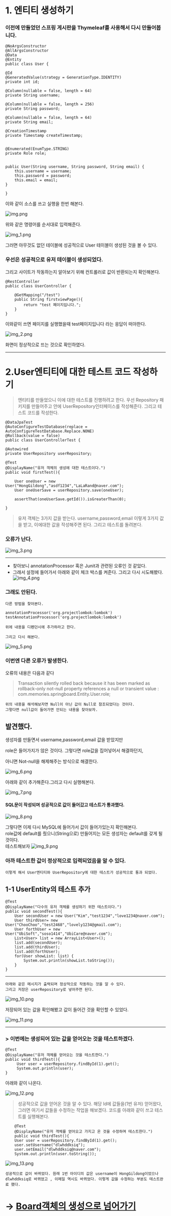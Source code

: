 # 1. 엔티티 생성하기

### 이전에 만들었던 스프링 게시판을 Thymeleaf를 사용해서 다시 만들어봅니다.

    @NoArgsConstructor
    @AllArgsConstructor
    @Data
    @Entity
    public class User {

    @Id
    @GeneratedValue(strategy = GenerationType.IDENTITY)
    private int id;

    @Column(nullable = false, length = 64)
    private String username;

    @Column(nullable = false, length = 256)
    private String password;

    @Column(nullable = false, length = 64)
    private String email;

    @CreationTimestamp
    private Timestamp createTimestamp;


    @Enumerated(EnumType.STRING)
    private Role role;


    public User(String username, String password, String email) {
        this.username = username;
        this.password = password;
        this.email = email;
    }

    }

이와 같이 소스를 쓰고 실행을 한번 해본다.

![img.png](img.png)

위와 같은 명령어를 순서대로 입력해준다.

![img_1.png](img_1.png)

그러면 아무것도 없던 테이블에 성공적으로 User 테이블이 생성된 것을 볼 수 있다.


### 우선은 성공적으로 유저 테이블이 생성되었다. 

그리고 사이트가 작동하는지 알아보기 위해 컨트롤러로 값이 반환되는지 확인해본다.

    @RestController
    public class UserController {
    
        @GetMapping("/test")
        public String firstviewPage(){
            return "test 페이지입니다.";
        }
    }


이와같이 쓰면 페이지를 실행했을때 test페이지입니다 라는 응답이 떠야한다.


![img_2.png](img_2.png)

화면이 정상적으로 뜨는 것으로 확인하였다.

---

# 2.User엔티티에 대한 테스트 코드 작성하기

> 엔티티를 만들었으니 이에 대한 테스트를 진행하려고 한다.
> 우선 Repository 패키지를 만들어주고 안에 UserRepository인터페이스를 작성해준다.
> 그리고 테스트 코드를 작성한다.


    @DataJpaTest
    @AutoConfigureTestDatabase(replace = AutoConfigureTestDatabase.Replace.NONE)
    @Rollback(value = false)
    public class UserControllerTest {

    @Autowired
    private UserRepository userRepository;

    @Test
    @DisplayName("유저 객체의 생성에 대한 테스트이다.")
    public void firstTest(){

        User oneUser = new User("HongGildong","asdf1234","LaLaRand@naver.com");
        User oneUserSave = userRepository.save(oneUser);

        assertThat(oneUserSave.getId()).isGreaterThan(0);

    }





> 유저 객체는 3가지 값을 받는다. username,password,email 이렇게 3가지 값을 받고, 이에대한 값을 작성해주면 된다.
> 그리고 테스트를 돌려본다.

### 오류가 난다.

![img_3.png](img_3.png)

--- 

- 찾아보니 annotationProcessor 혹은 Junit과 관련된 오류인 것 같았다.
- 그래서 설정에 들어가서 아래와 같이 체크 박스를 켜준다. 그리고 다시 시도해봤다.
![img_4.png](img_4.png)

### 그래도 안된다.

    다른 방법을 찾아본다.
    
    annotationProcessor('org.projectlombok:lombok')
    testAnnotationProcessor('org.projectlombok:lombok')

    위에 내용을 디펜던시에 추가하라고 한다.

    그리고 다시 해본다.

![img_5.png](img_5.png)

### 이번엔 다른 오류가 발생한다.

오류의 내용은 다음과 같다

> Transaction silently rolled back because it has been marked as rollback-only
> not-null property references a null or transient value : com.memories.springboard.Entity.User.role;

    위의 내용을 해석해보자면 Null이 아닌 값이 Null로 참조되었다는 것이다.
    그렇다면 null값이 들어가면 안되는 내용을 찾아보자.


## 발견했다.

생성자를 만들면서 username,password,email 값을 받았지만 

role은 들어가지가 않은 것이다.
그렇다면 role값을 집어넣어서 해결하던지, 

아니면 Not-null을 해제해주는 방식으로 해결한다.

![img_6.png](img_6.png)

아래와 같이 추가해준다.그리고 다시 실행해본다.

![img_7.png](img_7.png)

#### SQL문이 작성되며 성공적으로 값이 들어갔고 테스트가 통과했다.

![img_8.png](img_8.png)

그렇다면 이제 다시 MySQL에 들어가서 값이 들어가있는지 확인해본다.     
role값에 default를 줬으니(String으로) 만들어지는 모든 생성자는 default를 갖게 될 것이다.   
테스트해보자
![img_9.png](img_9.png)

### 아까 테스트한 값이 정상적으로 입력되었음을 알 수 있다.

    이렇게 해서 User엔티티와 UserRepository에 대한 테스트가 성공적으로 통과 되었다.

## 1-1 UserEntity의 테스트 추가 

    @Test
    @DisplayName("다수의 유저 객체를 생성하기 위한 테스트이다.")
    public void secondTest(){
        User secondUser = new User("Kim","test1234","love1234@naver.com");
        User thirdUser= new User("ChooChoo","test2468","lovely1234@gmail.com");
        User forthUser = new User("UbiSoft","soso1414","UbiCare@naver.com");
        List<User> list = new ArrayList<User>();
        list.add(secondUser);
        list.add(thirdUser);
        list.add(forthUser);
        for(User showList: list) {
            System.out.println(showList.toString());
        }
    }

---
    아래와 같은 메시지가 출력되며 정상적으로 작동하는 것을 알 수 있다.
    그리고 저장은 userRepository로 넣어주면 된다.
![img_10.png](img_10.png)

저장되어 있는 값을 확인해봤고 값이 들어간 것을 확인할 수 있었다.

![img_11.png](img_11.png)

---
### > 이번에는 생성되어 있는 값을 얻어오는 것을 테스트하겠다.
    
    @Test
    @DisplayName("유저 객체를 얻어오는 것을 테스트한다.")
    public void thirdTest(){
         User user = userRepository.findById(1).get();
         System.out.println(user);
    }

아래와 같이 나온다. 

![img_12.png](img_12.png)

> 성공적으로 값을 얻어온 것을 알 수 있다. 해당 Id에 값들을(1번 유저) 얻어왔다,
> 그러면 여기서 값들을 수정하는 작업을 해보겠다. 코드를 아래와 같이 쓰고 테스트를 실행해본다.
        
        @Test
        @DisplayName("유저 객체를 얻어오고 가지고 온 것을 수정하며 테스트한다.")
        public void thirdTest(){
        User user = userRepository.findById(1).get();
        user.setUsername("dlwhddksiq");
        user.setEmail("dlwhddksiq@naver.com");
        System.out.println(user.toString());

![img_13.png](img_13.png)

    성공적으로 값이 바뀌었다. 원래 1번 아이디의 값은 username이 HongGildong이었으나 
    dlwhddksiq로 바뀌었고 , 이메일 역시도 바뀌었다. 이렇게 값을 수정하는 부분도 테스트완료 했다.
    
# -> [Board객체의 생성으로 넘어가기](https://github.com/LeeJongAnn/for_Study/blob/main/history/1/1-1/README2.md)

